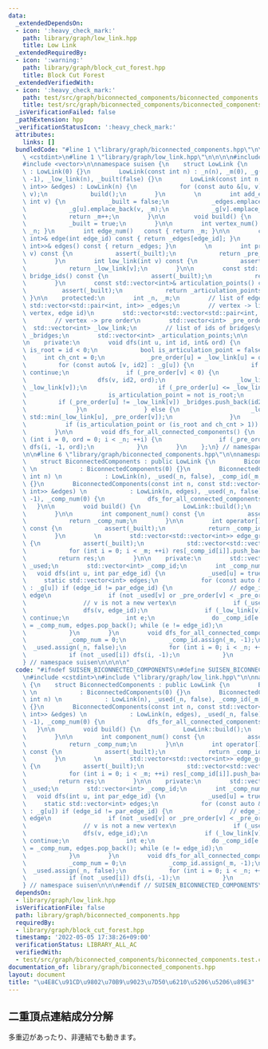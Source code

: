 ```yaml
---
data:
  _extendedDependsOn:
  - icon: ':heavy_check_mark:'
    path: library/graph/low_link.hpp
    title: Low Link
  _extendedRequiredBy:
  - icon: ':warning:'
    path: library/graph/block_cut_forest.hpp
    title: Block Cut Forest
  _extendedVerifiedWith:
  - icon: ':heavy_check_mark:'
    path: test/src/graph/biconnected_components/biconnected_components.test.cpp
    title: test/src/graph/biconnected_components/biconnected_components.test.cpp
  _isVerificationFailed: false
  _pathExtension: hpp
  _verificationStatusIcon: ':heavy_check_mark:'
  attributes:
    links: []
  bundledCode: "#line 1 \"library/graph/biconnected_components.hpp\"\n\n\n\n#include\
    \ <cstdint>\n#line 1 \"library/graph/low_link.hpp\"\n\n\n\n#include <cassert>\n\
    #include <vector>\n\nnamespace suisen {\n    struct LowLink {\n        LowLink()\
    \ : LowLink(0) {}\n        LowLink(const int n) : _n(n), _m(0), _g(n), _pre_order(n,\
    \ -1), _low_link(n), _built(false) {}\n        LowLink(const int n, const std::vector<std::pair<int,\
    \ int>> &edges) : LowLink(n) {\n            for (const auto &[u, v] : edges) add_edge(u,\
    \ v);\n            build();\n        }\n        \n        int add_edge(int u,\
    \ int v) {\n            _built = false;\n            _edges.emplace_back(u, v);\n\
    \            _g[u].emplace_back(v, _m);\n            _g[v].emplace_back(u, _m);\n\
    \            return _m++;\n        }\n\n        void build() {\n            dfs_for_all_connected_components();\n\
    \            _built = true;\n        }\n\n        int vertex_num() const { return\
    \ _n; }\n        int edge_num()   const { return _m; }\n\n        const std::pair<int,\
    \ int>& edge(int edge_id) const { return _edges[edge_id]; }\n        const std::vector<std::pair<int,\
    \ int>>& edges() const { return _edges; }\n        \n        int pre_order(int\
    \ v) const {\n            assert(_built);\n            return _pre_order[v];\n\
    \        }\n        int low_link(int v) const {\n            assert(_built);\n\
    \            return _low_link[v];\n        }\n\n        const std::vector<int>&\
    \ bridge_ids() const {\n            assert(_built);\n            return _bridges;\n\
    \        }\n        const std::vector<int>& articulation_points() const {\n  \
    \          assert(_built);\n            return _articulation_points;\n       \
    \ }\n\n    protected:\n        int _n, _m;\n        // list of edges\n       \
    \ std::vector<std::pair<int, int>> _edges;\n        // vertex -> list of (adjacent\
    \ vertex, edge id)\n        std::vector<std::vector<std::pair<int, int>>> _g;\n\
    \        // vertex -> pre order\n        std::vector<int> _pre_order;\n      \
    \  std::vector<int> _low_link;\n        // list of ids of bridges\n        std::vector<int>\
    \ _bridges;\n        std::vector<int> _articulation_points;\n\n        bool _built;\n\
    \n    private:\n        void dfs(int u, int id, int& ord) {\n            bool\
    \ is_root = id < 0;\n            bool is_articulation_point = false;\n       \
    \     int ch_cnt = 0;\n            _pre_order[u] = _low_link[u] = ord++;\n   \
    \         for (const auto& [v, id2] : _g[u]) {\n                if (id == id2)\
    \ continue;\n                if (_pre_order[v] < 0) {\n                    ++ch_cnt;\n\
    \                    dfs(v, id2, ord);\n                    _low_link[u] = std::min(_low_link[u],\
    \ _low_link[v]);\n                    if (_pre_order[u] <= _low_link[v]) {\n \
    \                       is_articulation_point = not is_root;\n               \
    \         if (_pre_order[u] != _low_link[v]) _bridges.push_back(id2);\n      \
    \              }\n                } else {\n                    _low_link[u] =\
    \ std::min(_low_link[u], _pre_order[v]);\n                }\n            }\n \
    \           if (is_articulation_point or (is_root and ch_cnt > 1)) _articulation_points.push_back(u);\n\
    \        }\n\n        void dfs_for_all_connected_components() {\n            for\
    \ (int i = 0, ord = 0; i < _n; ++i) {\n                if (_pre_order[i] < 0)\
    \ dfs(i, -1, ord);\n            }\n        }\n    };\n} // namespace suisen\n\n\
    \n\n#line 6 \"library/graph/biconnected_components.hpp\"\n\nnamespace suisen {\n\
    \    struct BiconnectedComponents : public LowLink {\n        BiconnectedComponents()\
    \ \n            : BiconnectedComponents(0) {}\n        BiconnectedComponents(const\
    \ int n) \n            : LowLink(n), _used(_n, false), _comp_id(_m, -1), _comp_num(0)\
    \ {}\n        BiconnectedComponents(const int n, const std::vector<std::pair<int,\
    \ int>> &edges) \n            : LowLink(n, edges), _used(_n, false), _comp_id(_m,\
    \ -1), _comp_num(0) {\n            dfs_for_all_connected_components();\n     \
    \   }\n\n        void build() {\n            LowLink::build();\n            dfs_for_all_connected_components();\n\
    \        }\n\n        int component_num() const {\n            assert(_built);\n\
    \            return _comp_num;\n        }\n\n        int operator[](int edge_id)\
    \ const {\n            assert(_built);\n            return _comp_id[edge_id];\n\
    \        }\n        \n        std::vector<std::vector<int>> edge_groups() const\
    \ {\n            assert(_built);\n            std::vector<std::vector<int>> res(component_num());\n\
    \            for (int i = 0; i < _m; ++i) res[_comp_id[i]].push_back(i);\n   \
    \         return res;\n        }\n\n    private:\n        std::vector<int8_t>\
    \ _used;\n        std::vector<int> _comp_id;\n        int _comp_num;\n\n     \
    \   void dfs(int u, int par_edge_id) {\n            _used[u] = true;\n       \
    \     static std::vector<int> edges;\n            for (const auto &[v, edge_id]\
    \ : _g[u]) if (edge_id != par_edge_id) {\n                // edge_id is a new\
    \ edge\n                if (not _used[v] or _pre_order[v] < _pre_order[u]) edges.push_back(edge_id);\n\
    \                // v is not a new vertex\n                if (_used[v]) continue;\n\
    \                dfs(v, edge_id);\n                if (_low_link[v] < _pre_order[u])\
    \ continue;\n                int e;\n                do _comp_id[e = edges.back()]\
    \ = _comp_num, edges.pop_back(); while (e != edge_id);\n                _comp_num++;\n\
    \            }\n        }\n        void dfs_for_all_connected_components() {\n\
    \            _comp_num = 0;\n            _comp_id.assign(_m, -1);\n          \
    \  _used.assign(_n, false);\n            for (int i = 0; i < _n; ++i) {\n    \
    \            if (not _used[i]) dfs(i, -1);\n            }\n        }\n    };\n\
    } // namespace suisen\n\n\n\n"
  code: "#ifndef SUISEN_BICONNECTED_COMPONENTS\n#define SUISEN_BICONNECTED_COMPONENTS\n\
    \n#include <cstdint>\n#include \"library/graph/low_link.hpp\"\n\nnamespace suisen\
    \ {\n    struct BiconnectedComponents : public LowLink {\n        BiconnectedComponents()\
    \ \n            : BiconnectedComponents(0) {}\n        BiconnectedComponents(const\
    \ int n) \n            : LowLink(n), _used(_n, false), _comp_id(_m, -1), _comp_num(0)\
    \ {}\n        BiconnectedComponents(const int n, const std::vector<std::pair<int,\
    \ int>> &edges) \n            : LowLink(n, edges), _used(_n, false), _comp_id(_m,\
    \ -1), _comp_num(0) {\n            dfs_for_all_connected_components();\n     \
    \   }\n\n        void build() {\n            LowLink::build();\n            dfs_for_all_connected_components();\n\
    \        }\n\n        int component_num() const {\n            assert(_built);\n\
    \            return _comp_num;\n        }\n\n        int operator[](int edge_id)\
    \ const {\n            assert(_built);\n            return _comp_id[edge_id];\n\
    \        }\n        \n        std::vector<std::vector<int>> edge_groups() const\
    \ {\n            assert(_built);\n            std::vector<std::vector<int>> res(component_num());\n\
    \            for (int i = 0; i < _m; ++i) res[_comp_id[i]].push_back(i);\n   \
    \         return res;\n        }\n\n    private:\n        std::vector<int8_t>\
    \ _used;\n        std::vector<int> _comp_id;\n        int _comp_num;\n\n     \
    \   void dfs(int u, int par_edge_id) {\n            _used[u] = true;\n       \
    \     static std::vector<int> edges;\n            for (const auto &[v, edge_id]\
    \ : _g[u]) if (edge_id != par_edge_id) {\n                // edge_id is a new\
    \ edge\n                if (not _used[v] or _pre_order[v] < _pre_order[u]) edges.push_back(edge_id);\n\
    \                // v is not a new vertex\n                if (_used[v]) continue;\n\
    \                dfs(v, edge_id);\n                if (_low_link[v] < _pre_order[u])\
    \ continue;\n                int e;\n                do _comp_id[e = edges.back()]\
    \ = _comp_num, edges.pop_back(); while (e != edge_id);\n                _comp_num++;\n\
    \            }\n        }\n        void dfs_for_all_connected_components() {\n\
    \            _comp_num = 0;\n            _comp_id.assign(_m, -1);\n          \
    \  _used.assign(_n, false);\n            for (int i = 0; i < _n; ++i) {\n    \
    \            if (not _used[i]) dfs(i, -1);\n            }\n        }\n    };\n\
    } // namespace suisen\n\n\n#endif // SUISEN_BICONNECTED_COMPONENTS\n"
  dependsOn:
  - library/graph/low_link.hpp
  isVerificationFile: false
  path: library/graph/biconnected_components.hpp
  requiredBy:
  - library/graph/block_cut_forest.hpp
  timestamp: '2022-05-05 17:38:26+09:00'
  verificationStatus: LIBRARY_ALL_AC
  verifiedWith:
  - test/src/graph/biconnected_components/biconnected_components.test.cpp
documentation_of: library/graph/biconnected_components.hpp
layout: document
title: "\u4E8C\u91CD\u9802\u70B9\u9023\u7D50\u6210\u5206\u5206\u89E3"
---
```

## 二重頂点連結成分分解

多重辺があったり、非連結でも動きます。
